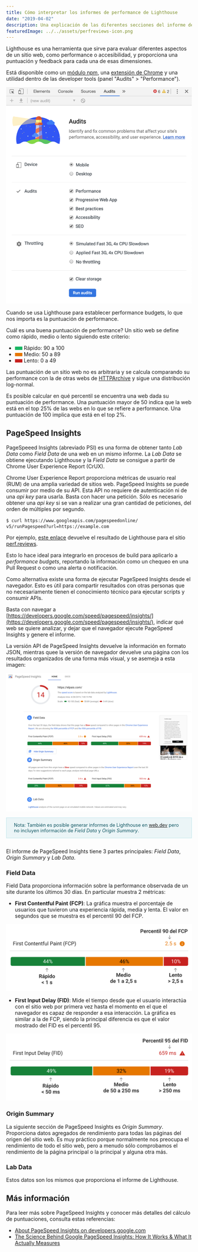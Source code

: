 ```yaml
---
title: Cómo interpretar los informes de performance de Lighthouse
date: "2019-04-02"
description: Una explicación de las diferentes secciones del informe de rendimiento de Lighthouse y cómo se calculan sus puntuactiones.
featuredImage: ../../assets/perfreviews-icon.png
---
```


Lighthouse es una herramienta que sirve para evaluar diferentes aspectos de un sitio web, como performance o accesibilidad, y proporciona una puntuación y feedback para cada una de esas dimensiones.

Está disponible como un [módulo npm](https://github.com/GoogleChrome/lighthouse), una [extensión de Chrome](https://chrome.google.com/webstore/detail/lighthouse/blipmdconlkpinefehnmjammfjpmpbjk) y una utilidad dentro de las developer tools (panel "Audits" > "Performance").

![Detalle del panel Audit en las herramientas de desarrollador de Google Chrome](assets/chrome-devtools-audit.png)

Cuando se usa Lighthouse para establecer performance budgets, lo que nos importa es la puntuación de performance.

Cuál es una buena puntuación de performance? Un sitio web se define como rápido, medio o lento siguiendo este criterio:

* <span style="width:20px;height:9px;display:inline-block;background:#18b663"></span> Rápido: 90 a 100
* <span style="width:20px;height:9px;display:inline-block;background:#e67700"></span> Medio: 50 a 89
* <span style="width:20px;height:9px;display:inline-block;background:#c7221f"></span> Lento: 0 a 49

Las puntuación de un sitio web no es arbitraria y se calcula comparando su performance con la de otras webs de [HTTPArchive](https://httparchive.org/) y sigue una distribución log-normal.

Es posible calcular en qué percentil se encuentra una web dada su puntuación de performance. Una puntuación mayor de 50 indica que la web está en el top 25% de las webs en lo que se refiere a performance. Una puntuación de 100 implica que está en el top 2%.

## PageSpeed Insights

PageSpeeed Insights (abreviado PSI) es una forma de obtener tanto _Lab Data_ como _Field Data_ de una web en un mismo informe. La _Lab Data_ se obtiene ejecutando Lighthouse y la _Field Data_ se consigue a partir de Chrome User Experience Report (CrUX).

Chrome User Experience Report proporciona métricas de usuario real (RUM) de una amplia variedad de sitios web. PageSpeed Insights se puede consumir por medio de su API. Esta API no requiere de autenticación ni de una _api key_ para usarla. Basta con hacer una petición. Sólo es necesario obtener una _api key_ si se van a realizar una gran cantidad de peticiones, del orden de múltiples por segundo.

```
$ curl https://www.googleapis.com/pagespeedonline/
v5/runPagespeed?url=https://example.com
```

Por ejemplo, [este enlace](https://www.googleapis.com/pagespeedonline/v5/runPagespeed?url=https://perf.reviews) devuelve el resultado de Lighthouse para el sitio [perf.reviews](https://perf.reviews).

Esto lo hace ideal para integrarlo en procesos de build para aplicarlo a _performance budgets_, reportando la información como un chequeo en una Pull Request o como una alerta o notificación.

Como alternativa existe una forma de ejecutar PageSpeed Insights desde el navegador. Esto es útil para compartir resultados con otras personas que no necesariamente tienen el conocimiento técnico para ejecutar scripts y consumir APIs.

Basta con navegar a [https://developers.google.com/speed/pagespeed/insights/](https://developers.google.com/speed/pagespeed/insights/), indicar qué web se quiere analizar, y dejar que el navegador ejecute PageSpeed Insights y genere el informe.

La versión API de PageSpeed Insights devuelve la información en formato JSON, mientras quee la versión de navegador devuelve una página con los resultados organizados de una forma más visual, y se asemeja a esta imagen:

![Vista general de un informe de Lighthouse](assets/lighthouse-report-overview.png)

<div style="font-size: 0.9em; color: #0c5460;background-color: #ebf5f7;border: 1px solid #bee5eb;padding: .75rem 1.25rem;margin-bottom:calc(1.75rem - 1px);">
Nota: También es posible generar informes de Lighthouse en <a href="https://web.dev/measure">web.dev</a> pero no incluyen información de <i>Field Data</i> y <i>Origin Summary</i>.
</div>

El informe de PageSpeed Insights tiene 3 partes principales: _Field Data_, _Origin Summary_ y _Lab Data_.

### Field Data
Field Data proporciona información sobre la performance observada de un site durante los últimos 30 días. En particular muestra 2 métricas:

- **First Contentful Paint (FCP)**: La gráfica muestra el porcentaje de usuarios que tuvieron una experiencia rápida, media y lenta. El valor en segundos que se muestra es el percentil 90 del FCP.

![Gráfica de FCP de Lighthouse anotada](assets/lighthouse-fcp-explicacion.png)

- **First Input Delay (FID)**: Mide el tiempo desde que el usuario interactúa con el sitio web por primera vez hasta el momento en el que el navegador es capaz de responder a esa interacción. La gráfica es similar a la de FCP, siendo la principal diferencia es que el valor mostrado del FID es el percentil 95.

![Gráfica de FID de Lighthouse anotada](assets/lighthouse-fid-explicacion.png)

### Origin Summary
La siguiente sección de PageSpeed Insights es _Origin Summary_. Proporciona datos agregados de rendimiento para todas las páginas del origen del sitio web. Es muy práctico porque normalmente nos preocupa el rendimiento de todo el sitio web, pero a menudo sólo comprobamos el rendimiento de la página principal o la principal y alguna otra más.

### Lab Data
Estos datos son los mismos que proporciona el informe de Lighthouse.

## Más información

Para leer más sobre PageSpeed Insights y conocer más detalles del cálculo de puntuaciones, consulta estas referencias:

- [About PageSpeed Insights on developers.google.com](https://developers.google.com/speed/docs/insights/v5/about)
- [The Science Behind Google PageSpeed Insights: How It Works & What It Actually Measures](https://wpsmackdown.com/google-pagespeed-insights-explained/)
